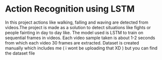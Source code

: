 # Action Recognition using LSTM
In this project actions like walking, falling and waving are detected from videos.The project is made as a solution to detect situations like fights or people fainting in day to day like. The model used is LSTM to train on sequential frames in videos. Each video sample taken is about 1-2 seconds from which each video 30 frames are extracted. Dataset is created manually which includes me ( i wont be uploading that XD ) but you can find the dataset file

